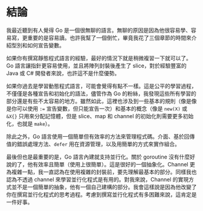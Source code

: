 # 結論

我最近聽到有人覺得 Go 是一個很無聊的語言。無聊的原因是因為他很容易學、容易寫，更重要的是容易讀。也許我幫了一個倒忙，畢竟我花了三個章節的時間來介紹型別和如何宣告變數。

如果你有撰寫靜態程式語言的經驗，最好的情況下就是稍微複習一下就可以了。Go 語言讓指針更容易使用，並且將陣列封裝後產生了 slice，對於經驗豐富的 Java 或 C# 開發者來說，也許這不是什麼優勢。

如果你過去是學習動態程式語言，可能會覺得有點不一樣。這是公平的學習過程，不僅僅是各種宣告和初始化的語法，儘管作為 Go 的粉絲，我發現這些所有學習的部分還是有些不太容易的地方。雖然如此，這裡也涉及到一些基本的規則（像是像是你可以使用 `:=` 宣告變數，但只能宣告一次）和基本的概念（像是 `new(X)` 或 `&X{}` 只用來分配記憶體，但是 slice、map 和 channel 的初始化則需要更多初始化，也就是 `make`）。

除此之外，Go 語言使用一個簡單但有效率的方法來管理程式碼。介面、基於回傳值的錯誤處理方法、`defer` 用在資源管理，以及用簡單的方式來實作組合。

最後但也是最重要的是，Go 語言內建就支持並行化。關於 goroutine 沒有什麼好說的了，他有效率且簡單（使用上很簡單）。這是很好的一個抽象化。Channel 更為複雜一點，我一直認為在使用複雜的封裝前，要先理解最基本的部分。同樣我也認為不透過 channel 來學習並行化程式是有用的。對我來說，Channel 的實現方式並不是一個簡單的抽象，他有一個自己建構的部分。我會這樣說是因為他改變了你在撰寫並行化程式的思考過程。考慮到撰寫並行化程式有多困難來說，這肯定是一件好事。
